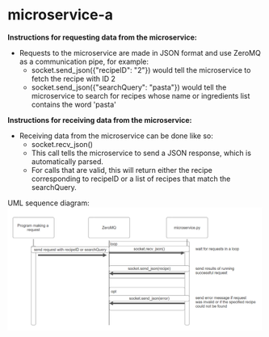 # microservice-a

**Instructions for requesting data from the microservice:**
- Requests to the microservice are made in JSON format and use ZeroMQ as a communication pipe, for example:
  - socket.send_json({"recipeID": "2"}) would tell the microservice to fetch the recipe with ID 2
  - socket.send_json({"searchQuery": "pasta"}) would tell the microservice to search for recipes whose name or ingredients list contains the word 'pasta'

**Instructions for receiving data from the microservice:**
- Receiving data from the microservice can be done like so:
  - socket.recv_json() 
  - This call tells the microservice to send a JSON response, which is automatically parsed.
  - For calls that are valid, this will return either the recipe corresponding to recipeID or a list of recipes that match the searchQuery.

UML sequence diagram:
![img_1.png](img_1.png)
